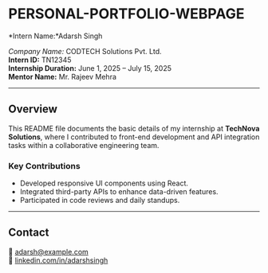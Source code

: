 # PERSONAL-PORTFOLIO-WEBPAGE

*Intern Name:*Adarsh Singh

*Company Name:* CODTECH Solutions Pvt. Ltd.  
**Intern ID:** TN12345  
**Internship Duration:** June 1, 2025 – July 15, 2025  
**Mentor Name:** Mr. Rajeev Mehra  

---

## Overview

This README file documents the basic details of my internship at **TechNova Solutions**, where I contributed to front-end development and API integration tasks within a collaborative engineering team.

### Key Contributions
- Developed responsive UI components using React.
- Integrated third-party APIs to enhance data-driven features.
- Participated in code reviews and daily standups.

---

## Contact

📧 adarsh@example.com  
🔗 [linkedin.com/in/adarshsingh](https://linkedin.com/in/adarshsingh)

